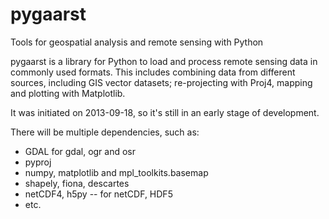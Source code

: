 pygaarst
========

Tools for geospatial analysis and remote sensing with Python

pygaarst is a library for Python to load and process remote sensing data
in commonly used formats. This includes combining data from different sources,
including GIS vector datasets; re-projecting with Proj4, mapping and plotting 
with Matplotlib. 

It was initiated on 2013-09-18, so it's still in an early stage of development.

There will be multiple dependencies, such as:

* GDAL for gdal, ogr and osr
* pyproj
* numpy, matplotlib and mpl_toolkits.basemap
* shapely, fiona, descartes
* netCDF4, h5py -- for netCDF, HDF5
* etc.

